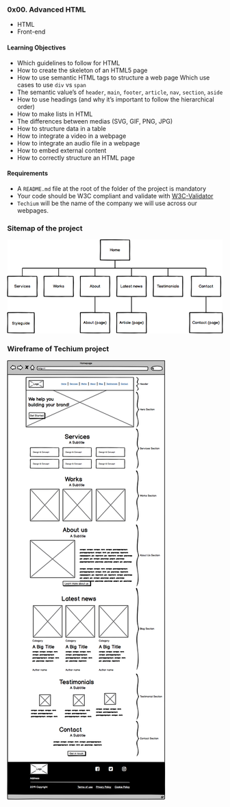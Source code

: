 ### 0x00. Advanced HTML
* HTML
* Front-end

#### Learning Objectives

* Which guidelines to follow for HTML
* How to create the skeleton of an HTML5 page
* How to use semantic HTML tags to structure a web page
Which use cases to use `div` vs `span`
* The semantic value’s of `header`, `main`, `footer`, `article`, `nav`, `section`, `aside`
* How to use headings (and why it’s important to follow the hierarchical order)
* How to make lists in HTML
* The differences between medias (SVG, GIF, PNG, JPG)
* How to structure data in a table
* How to integrate a video in a webpage
* How to integrate an audio file in a webpage
* How to embed external content
* How to correctly structure an HTML page

#### Requirements
* A `README.md` file at the root of the folder of the project is mandatory
* Your code should be W3C compliant and validate with [W3C-Validator](https://github.com/alx-tools/W3C-Validator)
* `Techium` will be the name of the company we will use across our webpages.


### Sitemap of the project
![Alt text](image.png)

### Wireframe of Techium project
![Alt text](image-1.png)
